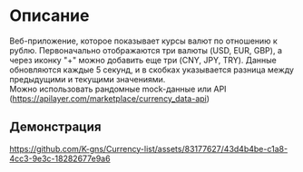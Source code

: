 # Описание

Веб-приложение, которое показывает курсы валют по отношению к рублю. Первоначально отображаются три валюты (USD, EUR, GBP), а через иконку "+" можно добавить еще три (CNY, JPY, TRY). Данные обновляются каждые 5 секунд, и в скобках указывается разница между предыдущими и текущими значениями.  
Можно использовать рандомные mock-данные или API (https://apilayer.com/marketplace/currency_data-api)
## Демонстрация

https://github.com/K-gns/Currency-list/assets/83177627/43d4b4be-c1a8-4cc3-9e3c-18282677e9a6



